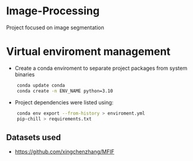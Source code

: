 # Image-Processing
Project focused on image segmentation

# Virtual enviroment management

- Create a conda enviroment to separate project packages from system binaries

```bash
    conda update conda
    conda create -n ENV_NAME python=3.10
```

- Project dependencies were listed using:

```bash
    conda env export --from-history > enviroment.yml
    pip-chill > requirements.txt
```

## Datasets used

- https://github.com/xingchenzhang/MFIF